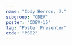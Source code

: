 ```yaml
---
name: "Cody Herron, J."
subgroup: "CDEV"
poster: "CDEV-15"
tag: "Poster Presenter"
code: "PS02"
---
```

